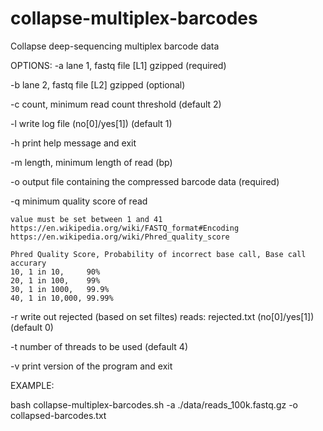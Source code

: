 # collapse-multiplex-barcodes
Collapse deep-sequencing multiplex barcode data

OPTIONS:
-a	lane 1, fastq file [L1] gzipped (required)

-b	lane 2, fastq file [L2] gzipped (optional)

-c	count, minimum read count threshold (default 2)

-l	write log file (no[0]/yes[1]) (default 1)

-h	print help message and exit

-m	length, minimum length of read (bp)

-o	output file containing the compressed barcode data (required)

-q	minimum quality score of read 
	
	value must be set between 1 and 41
	https://en.wikipedia.org/wiki/FASTQ_format#Encoding
	https://en.wikipedia.org/wiki/Phred_quality_score
	
	Phred Quality Score, Probability of incorrect base call, Base call accurary
	10, 1 in 10, 	 90%
	20, 1 in 100, 	 99%
	30, 1 in 1000, 	 99.9%
	40, 1 in 10,000, 99.99%

-r 	write out rejected (based on set filtes) reads: rejected.txt (no[0]/yes[1]) (default 0)

-t	number of threads to be used (default 4)

-v	print version of the program and exit

EXAMPLE:

bash collapse-multiplex-barcodes.sh -a ./data/reads_100k.fastq.gz -o collapsed-barcodes.txt
